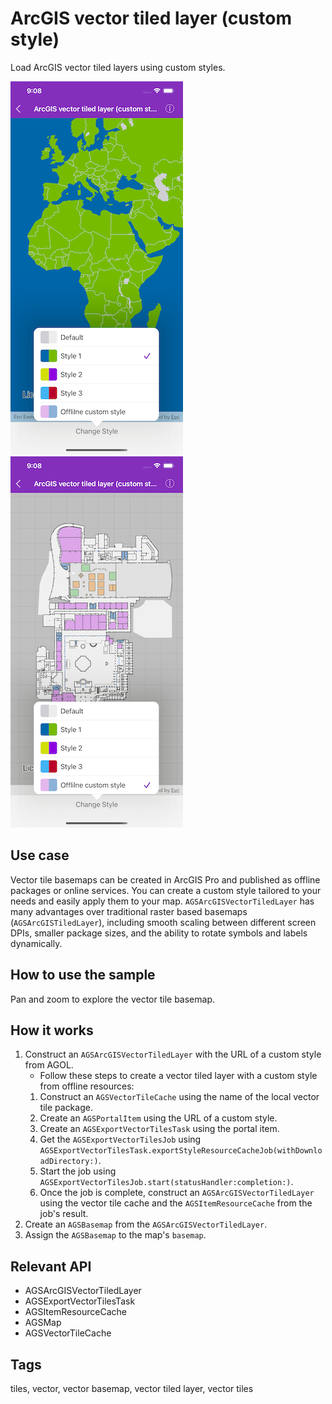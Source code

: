 # ArcGIS vector tiled layer (custom style)

Load ArcGIS vector tiled layers using custom styles.

![Custom styled ArcGIS vector tiled layer](vector-tiled-layer-custom-1.png)
![Offline custom style](vector-tiled-layer-custom-2.png)

## Use case

Vector tile basemaps can be created in ArcGIS Pro and published as offline packages or online services. You can create a custom style tailored to your needs and easily apply them to your map. `AGSArcGISVectorTiledLayer` has many advantages over traditional raster based basemaps (`AGSArcGISTiledLayer`), including smooth scaling between different screen DPIs, smaller package sizes, and the ability to rotate symbols and labels dynamically.

## How to use the sample

Pan and zoom to explore the vector tile basemap.

## How it works

1. Construct an `AGSArcGISVectorTiledLayer` with the URL of a custom style from AGOL.
    * Follow these steps to create a vector tiled layer with a custom style from offline resources:
    1. Construct an `AGSVectorTileCache` using the name of the local vector tile package.
    2. Create an `AGSPortalItem` using the URL of a custom style.
    3. Create an `AGSExportVectorTilesTask` using the portal item.
    4. Get the `AGSExportVectorTilesJob` using `AGSExportVectorTilesTask.exportStyleResourceCacheJob(withDownloadDirectory:)`.
    5. Start the job using `AGSExportVectorTilesJob.start(statusHandler:completion:)`.
    6. Once the job is complete, construct an `AGSArcGISVectorTiledLayer` using the vector tile cache and the `AGSItemResourceCache` from the job's result.
2. Create an `AGSBasemap` from the `AGSArcGISVectorTiledLayer`.
3. Assign the `AGSBasemap` to the map's `basemap`.

## Relevant API

* AGSArcGISVectorTiledLayer
* AGSExportVectorTilesTask
* AGSItemResourceCache
* AGSMap
* AGSVectorTileCache

## Tags

tiles, vector, vector basemap, vector tiled layer, vector tiles

